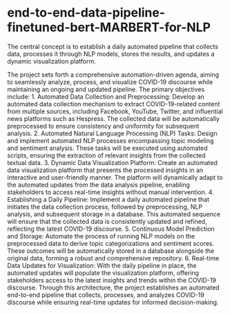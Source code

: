 # end-to-end-data-pipeline-finetuned-bert-MARBERT-for-NLP
The central concept is to establish a daily automated pipeline that collects data, processes it through NLP models, stores the results, and updates a dynamic visualization platform.


The project sets forth a comprehensive automation-driven agenda, aiming to seamlessly analyze, process, and
visualize COVID-19 discourse while maintaining an ongoing and updated pipeline. The primary objectives
include:
    1. Automated Data Collection and Preprocessing:
  Develop an automated data collection mechanism to extract COVID-19-related content from multiple
  sources, including Facebook, YouTube, Twitter, and influential news platforms such as Hespress. The
  collected data will be automatically preprocessed to ensure consistency and uniformity for subsequent
  analysis.
    2. Automated Natural Language Processing (NLP) Tasks:
  Design and implement automated NLP processes encompassing topic modeling and sentiment analysis.
  These tasks will be executed using automated scripts, ensuring the extraction of relevant insights from
  the collected textual data.
    3. Dynamic Data Visualization Platform:
  Create an automated data visualization platform that presents the processed insights in an interactive
  and user-friendly manner. The platform will dynamically adapt to the automated updates from the data
  analysis pipeline, enabling stakeholders to access real-time insights without manual intervention.
    4. Establishing a Daily Pipeline:
  Implement a daily automated pipeline that initiates the data collection process, followed by preprocessing,
  NLP analysis, and subsequent storage in a database. This automated sequence will ensure that the
  collected data is consistently updated and refined, reflecting the latest COVID-19 discourse.
    5. Continuous Model Prediction and Storage:
  Automate the process of running NLP models on the preprocessed data to derive topic categorizations
  and sentiment scores. These outcomes will be automatically stored in a database alongside the original
  data, forming a robust and comprehensive repository.
    6. Real-time Data Updates for Visualization:
  With the daily pipeline in place, the automated updates will populate the visualization platform, offering
  stakeholders access to the latest insights and trends within the COVID-19 discourse.
Through this architecture, the project establishes an automated end-to-end pipeline that collects, processes,
and analyzes COVID-19 discourse while ensuring real-time updates for informed decision-making.
